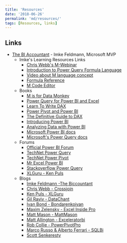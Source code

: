 ```yaml
---
title: 'Resources'
date: '2018-06-26'
permalink: 'md/resources/'
tags: [Resources, links]
---
```


## Links

* [The BI Accountant](https://www.thebiccountant.com/learning-resources/) - Imke Feldmann, Microsoft MVP
  * Imke's Learning Resources Links
    * [Chris Webb's M-Webinar](https://info.microsoft.com/CO-PowerBI-WBNR-FY16-06Jun-21-Amazing-Things-with-Power-BI-Registration.html?Is=Website)
    * [Introduction to Power Query Formula Language](https://msdn.microsoft.com/en-us/library/mt270235.aspx)
    * [Video about M language concept](https://channel9.msdn.com/Events/TechEd/NorthAmerica/2014/DBI-B410#fbid=)
    * [Formula Reference](https://msdn.microsoft.com/en-us/library/mt253322.aspx?f=255&MSPPError=-2147217396)
    * [M Code Editor](http://ssbi-blog.de/technical-topics-english/power-query-editor-using-notepad/)
  * Books  
    * [M is for Data Monkey](http://www.excelguru.ca/content.php?293-M-is-for-(Data)-Monkey)
    * [Power Query for Power BI and Excel](http://blog.crossjoin.co.uk/2014/07/12/power-query-book-published/)
    * [Learn To Write DAX](http://exceleratorbi.com.au/learn-to-write-dax/)
    * [Power Pivot and Power BI](http://www.powerpivotpro.com/the-book/)
    * [The Definitive Guide to DAX](https://www.sqlbi.com/books/the-definitive-guide-to-dax/)
    * [Introducing Power BI](https://www.amazon.com/Analyzing-Power-Pivot-Business-Skills-ebook/dp/B0713N6BBW/ref=sr_1_3?ie=UTF8&qid=1502011345&sr=8-3&keywords=power+bi)
    * [Analyzing Data with Power BI](https://www.amazon.com/Analyzing-Power-Pivot-Business-Skills-ebook/dp/B0713N6BBW/ref=sr_1_3?ie=UTF8&qid=1502011345&sr=8-3&keywords=power+bi)
    * [Microsoft Power BI docs](https://powerbi.microsoft.com/en-us/documentation/powerbi-service-get-started/)
    * [Microsoft's Power Query docs](https://support.office.com/en-us/article/Introduction-to-Microsoft-Power-Query-for-Excel-6E92E2F4-2079-4E1F-BAD5-89F6269CD605?omkt=en-US&ui=en-US&rs=en-US&ad=US)
  * Forums
    * [Official Power BI Forum](http://community.powerbi.com/t5/Forums/ct-p/Forums)
    * [TechNet Power Query](https://social.technet.microsoft.com/Forums/en-US/home?forum=powerquery)
    * [TechNet Power Pivot](https://social.technet.microsoft.com/Forums/en-US/home?forum=powerquery%2Csqlkjpowerpivotforexcel&filter=alltypes&sort=lastpostdesc)
    * [Mr Excel Power BI](http://www.mrexcel.com/forum/power-bi/)
    * [Stackoverflow Power Query](http://stackoverflow.com/questions/tagged/powerquery)
    * [XLGuru - Ken Puls](http://www.excelguru.ca/forums/forumdisplay.php?19-Power-Query-(Get-amp-Transform))
  * Blogs
    * [Imke Feldmann -The Biccountant](https://www.thebiccountant.com)
    * [Chris Webb - Crossjoin](http://blog.crossjoin.co.uk/)
    * [Ken Puls - XLGuru](http://www.excelguru.ca/blog/)
    * [Gil Raviv - DataChant](https://datachant.com/)
    * [Ivan Bond - Bondarenkoivan](https://bondarenkoivan.wordpress.com/)
    * [Maxim Zelensky - Excel Inside Pro](http://excel-inside.pro/)
    * [Matt Mason - MattMason](http://www.mattmasson.com/)
    * [Matt Allington - Exceleratorbi](http://exceleratorbi.com.au/)
    * [Rob Collie - PowerPivotPro](http://www.powerpivotpro.com/)
    * [Marco Russo & Alberto Ferrari - SQLBi](https://www.sqlbi.com/)
    * [Scott Senkeresty](http://tinylizard.com/)